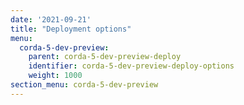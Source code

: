 ```yaml
---
date: '2021-09-21'
title: "Deployment options"
menu:
  corda-5-dev-preview:
    parent: corda-5-dev-preview-deploy
    identifier: corda-5-dev-preview-deploy-options
    weight: 1000
section_menu: corda-5-dev-preview
---
```

